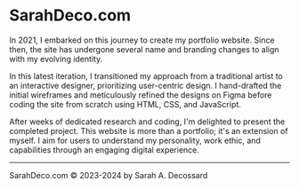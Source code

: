 # SarahDeco.com

In 2021, I embarked on this journey to create my portfolio website. Since then, the site has undergone several name and branding changes to align with my evolving identity.

In this latest iteration, I transitioned my approach from a traditional artist to an interactive designer, prioritizing user-centric design. I hand-drafted the initial wireframes and meticulously refined the designs on Figma before coding the site from scratch using HTML, CSS, and JavaScript.

After weeks of dedicated research and coding, I'm delighted to present the completed project. This website is more than a portfolio; it's an extension of myself. I aim for users to understand my personality, work ethic, and capabilities through an engaging digital experience.

---

SarahDeco.com © 2023-2024 by Sarah A. Decossard
